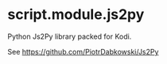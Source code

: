 script.module.js2py
======================

Python Js2Py library packed for Kodi.

See https://github.com/PiotrDabkowski/Js2Py

